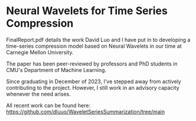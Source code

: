 # Neural Wavelets for Time Series Compression

FinalReport.pdf details the work David Luo and I have put in to developing a time-series compression model based on Neural Wavelets in our time at Carnegie Mellon University. 

The paper has been peer-reviewed by professors and PhD students in CMU's Department of Machine Learning.

Since graduating in December of 2023, I've stepped away from actively contributing to the project. However, I still work in an advisory capacity whenever the need arises. 

All recent work can be found here: https://github.com/dluuo/WaveletSeriesSummarization/tree/main
